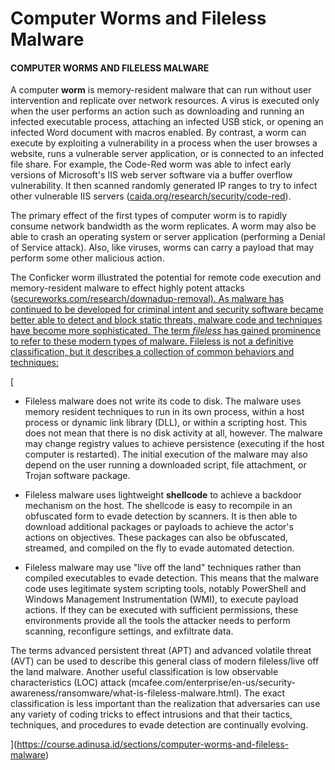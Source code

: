 # Computer Worms and Fileless Malware

#### COMPUTER WORMS AND FILELESS MALWARE

A computer **worm** is memory-resident malware that can run without user intervention and replicate over network resources. A virus is executed only when the user performs an action such as downloading and running an infected executable process, attaching an infected USB stick, or opening an infected Word document with macros enabled. By contrast, a worm can execute by exploiting a vulnerability in a process when the user browses a website, runs a vulnerable server application, or is connected to an infected file share. For example, the Code-Red worm was able to infect early versions of Microsoft's IIS web server software via a buffer overflow vulnerability. It then scanned randomly generated IP ranges to try to infect other vulnerable IIS servers ([caida.org/research/security/code-red](https://course.adinusa.id/sections/computer-worms-and-fileless-malware)).

The primary effect of the first types of computer worm is to rapidly consume network bandwidth as the worm replicates. A worm may also be able to crash an operating system or server application (performing a Denial of Service attack). Also, like viruses, worms can carry a payload that may perform some other malicious action.

The Conficker worm illustrated the potential for remote code execution and memory-resident malware to effect highly potent attacks ([secureworks.com/research/downadup-removal). As malware has continued to be developed for criminal intent and security software became better able to detect and block static threats, malware code and techniques have become more sophisticated. The term _fileless_ has gained prominence to refer to these modern types of malware. Fileless is not a definitive classification, but it describes a collection of common behaviors and techniques:](https://course.adinusa.id/sections/computer-worms-and-fileless-malware)

[

-   Fileless malware does not write its code to disk. The malware uses memory resident techniques to run in its own process, within a host process or dynamic link library (DLL), or within a scripting host. This does not mean that there is no disk activity at all, however. The malware may change registry values to achieve persistence (executing if the host computer is restarted). The initial execution of the malware may also depend on the user running a downloaded script, file attachment, or Trojan software package.
    
-   Fileless malware uses lightweight **shellcode** to achieve a backdoor mechanism on the host. The shellcode is easy to recompile in an obfuscated form to evade detection by scanners. It is then able to download additional packages or payloads to achieve the actor's actions on objectives. These packages can also be obfuscated, streamed, and compiled on the fly to evade automated detection.
    
-   Fileless malware may use "live off the land" techniques rather than compiled executables to evade detection. This means that the malware code uses legitimate system scripting tools, notably PowerShell and Windows Management Instrumentation (WMI), to execute payload actions. If they can be executed with sufficient permissions, these environments provide all the tools the attacker needs to perform scanning, reconfigure settings, and exfiltrate data.
    

The terms advanced persistent threat (APT) and advanced volatile threat (AVT) can be used to describe this general class of modern fileless/live off the land malware. Another useful classification is low observable characteristics (LOC) attack (mcafee.com/enterprise/en-us/security-awareness/ransomware/what-is-fileless-malware.html). The exact classification is less important than the realization that adversaries can use any variety of coding tricks to effect intrusions and that their tactics, techniques, and procedures to evade detection are continually evolving.

](https://course.adinusa.id/sections/computer-worms-and-fileless-malware)